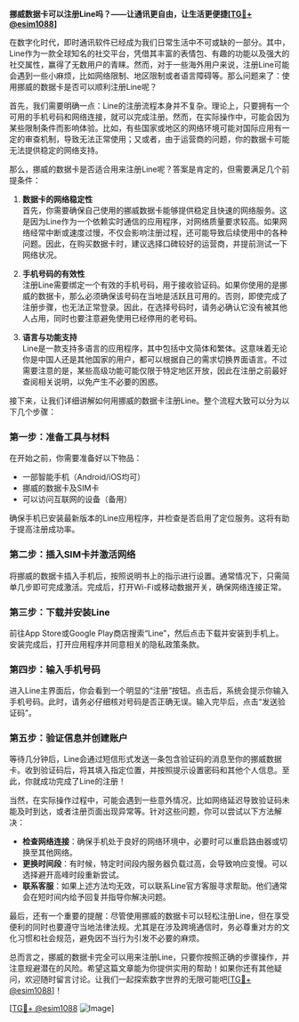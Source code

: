 **挪威数据卡可以注册Line吗？——让通讯更自由，让生活更便捷[[TG💪+ @esim1088](https://t.me/s/esim1088)]**

在数字化时代，即时通讯软件已经成为我们日常生活中不可或缺的一部分。其中，Line作为一款全球知名的社交平台，凭借其丰富的表情包、有趣的功能以及强大的社交属性，赢得了无数用户的青睐。然而，对于一些海外用户来说，注册Line可能会遇到一些小麻烦，比如网络限制、地区限制或者语言障碍等。那么问题来了：使用挪威的数据卡是否可以顺利注册Line呢？

首先，我们需要明确一点：Line的注册流程本身并不复杂。理论上，只要拥有一个可用的手机号码和网络连接，就可以完成注册。然而，在实际操作中，可能会因为某些限制条件而影响体验。比如，有些国家或地区的网络环境可能对国际应用有一定的审查机制，导致无法正常使用；又或者，由于运营商的问题，你的数据卡可能无法提供稳定的网络支持。

那么，挪威的数据卡是否适合用来注册Line呢？答案是肯定的，但需要满足几个前提条件：

1. **数据卡的网络稳定性**  
   首先，你需要确保自己使用的挪威数据卡能够提供稳定且快速的网络服务。这是因为Line作为一个依赖实时通信的应用程序，对网络质量要求较高。如果网络经常中断或速度过慢，不仅会影响注册过程，还可能导致后续使用中的各种问题。因此，在购买数据卡时，建议选择口碑较好的运营商，并提前测试一下网络状况。

2. **手机号码的有效性**  
   注册Line需要绑定一个有效的手机号码，用于接收验证码。如果你使用的是挪威的数据卡，那么必须确保该号码在当地是活跃且可用的。否则，即使完成了注册步骤，也无法正常登录。因此，在选择号码时，请务必确认它没有被其他人占用，同时也要注意避免使用已经停用的老号码。

3. **语言与功能支持**  
   Line是一款支持多语言的应用程序，其中包括中文简体和繁体。这意味着无论你是中国人还是其他国家的用户，都可以根据自己的需求切换界面语言。不过需要注意的是，某些高级功能可能仅限于特定地区开放，因此在注册之前最好查阅相关说明，以免产生不必要的困惑。

接下来，让我们详细讲解如何用挪威的数据卡注册Line。整个流程大致可以分为以下几个步骤：

### 第一步：准备工具与材料  
在开始之前，你需要准备好以下物品：
- 一部智能手机（Android/iOS均可）
- 挪威的数据卡及SIM卡
- 可以访问互联网的设备（备用）

确保手机已安装最新版本的Line应用程序，并检查是否启用了定位服务。这将有助于提高注册成功率。

### 第二步：插入SIM卡并激活网络  
将挪威的数据卡插入手机后，按照说明书上的指示进行设置。通常情况下，只需简单几步即可完成激活。完成后，打开Wi-Fi或移动数据开关，确保网络连接正常。

### 第三步：下载并安装Line  
前往App Store或Google Play商店搜索“Line”，然后点击下载并安装到手机上。安装完成后，打开应用程序并同意相关的隐私政策条款。

### 第四步：输入手机号码  
进入Line主界面后，你会看到一个明显的“注册”按钮。点击后，系统会提示你输入手机号码。此时，请务必仔细核对号码是否正确无误。输入完毕后，点击“发送验证码”。

### 第五步：验证信息并创建账户  
等待几分钟后，Line会通过短信形式发送一条包含验证码的消息至你的挪威数据卡。收到验证码后，将其填入指定位置，并按照提示设置密码和其他个人信息。至此，你就成功完成了Line的注册！

当然，在实际操作过程中，可能会遇到一些意外情况，比如网络延迟导致验证码未能及时到达，或者注册页面出现异常等。针对这些问题，你可以尝试以下方法解决：

- **检查网络连接**：确保手机处于良好的网络环境中，必要时可以重启路由器或切换至其他网络。
- **更换时间段**：有时候，特定时间段内服务器负载过高，会导致响应变慢。可以选择避开高峰时段重新尝试。
- **联系客服**：如果上述方法均无效，可以联系Line官方客服寻求帮助。他们通常会在短时间内给予回复并指导你解决问题。

最后，还有一个重要的提醒：尽管使用挪威的数据卡可以轻松注册Line，但在享受便利的同时也要遵守当地法律法规。尤其是在涉及跨境通信时，务必尊重对方的文化习惯和社会规范，避免因不当行为引发不必要的麻烦。

总而言之，挪威的数据卡完全可以用来注册Line，只要你按照正确的步骤操作，并注意规避潜在的风险。希望这篇文章能为你提供实用的帮助！如果你还有其他疑问，欢迎随时留言讨论。让我们一起探索数字世界的无限可能吧[[TG💪+ @esim1088](https://t.me/s/esim1088)]！

[[TG💪+ @esim1088](https://t.me/s/esim1088) ![Image](https://i.postimg.cc/4NQfJmqS/Snipaste-2025-05-13-00-14-12.png)]